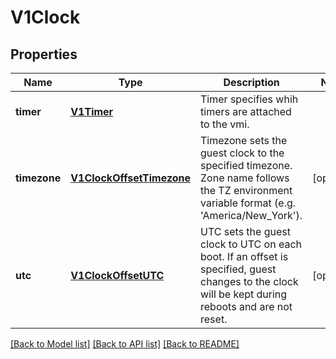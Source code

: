 # V1Clock

## Properties
Name | Type | Description | Notes
------------ | ------------- | ------------- | -------------
**timer** | [**V1Timer**](V1Timer.md) | Timer specifies whih timers are attached to the vmi. | 
**timezone** | [**V1ClockOffsetTimezone**](V1ClockOffsetTimezone.md) | Timezone sets the guest clock to the specified timezone. Zone name follows the TZ environment variable format (e.g. &#39;America/New_York&#39;). | [optional] 
**utc** | [**V1ClockOffsetUTC**](V1ClockOffsetUTC.md) | UTC sets the guest clock to UTC on each boot. If an offset is specified, guest changes to the clock will be kept during reboots and are not reset. | [optional] 

[[Back to Model list]](../README.md#documentation-for-models) [[Back to API list]](../README.md#documentation-for-api-endpoints) [[Back to README]](../README.md)


